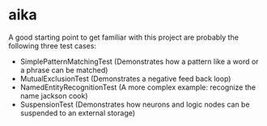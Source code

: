 # aika

A good starting point to get familiar with this project are probably the following three test cases:
- SimplePatternMatchingTest (Demonstrates how a pattern like a word or a phrase can be matched)
- MutualExclusionTest (Demonstrates a negative feed back loop)
- NamedEntityRecognitionTest (A more complex example: recognize the name jackson cook)
- SuspensionTest (Demonstrates how neurons and logic nodes can be suspended to an external storage)